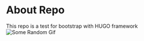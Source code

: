 # About Repo  
This repo is a test for bootstrap with HUGO framework  
![Some Random Gif](https://tenor.com/en-GB/view/code-give-that-to-me-gif-10032561068774917505)
